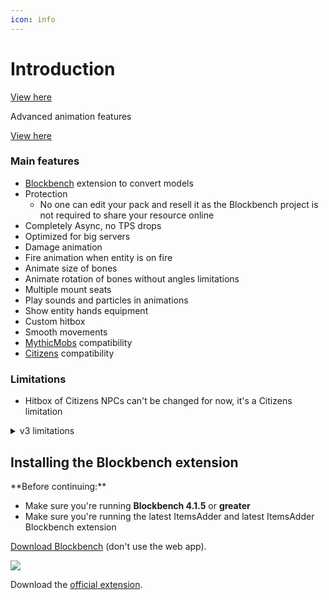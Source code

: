 ```yaml
---
icon: info
---
```


# Introduction


[View here](https://youtu.be/cQpIqExVpR0)

Advanced animation features


[View here](https://www.youtube.com/watch?v=CdcK4cSlBgg)


### Main features

* [Blockbench](https://www.blockbench.net/) extension to convert models
* Protection
  * No one can edit your pack and resell it as the Blockbench project is not required to share your resource online
* Completely Async, no TPS drops
* Optimized for big servers
* Damage animation
* Fire animation when entity is on fire
* Animate size of bones
* Animate rotation of bones without angles limitations
* Multiple mount seats
* Play sounds and particles in animations
* Show entity hands equipment
* Custom hitbox
* Smooth movements
* [MythicMobs](mythicmobs.md) compatibility
* [Citizens](citizens.md) compatibility

### Limitations

* Hitbox of Citizens NPCs can't be changed for now, it's a Citizens limitation &#x20;

<details>

<summary>v3 limitations</summary>

* Head bone rotation works only if the mob head is not too far from the center of the body
* Pressing SHIFT on flying mobs to move down works only on 1.15, 1.17 and 1.18 clients as 1.16 clients have this bug: [https://bugs.mojang.com/browse/MC-202202](https://bugs.mojang.com/browse/MC-202202) .\
  1.16 clients will see players flying if they press SHIFT while on a flying entity while they should still be riding the entity.
* This plugin uses multiple entities to create the animation. \
  Network delay can cause slight animation glitches. \
  It can cause a little lag on servers if you spawn too many entities around players and if your models have too many bones.\
  (NOTE: this plugin is highly optimized so you won't get lag if your server is not a potato)

</details>

## Installing the Blockbench extension


<Warning>
**Before continuing:**

* Make sure you're running **Blockbench 4.1.5** or **greater**
* Make sure you're running the latest ItemsAdder and latest ItemsAdder Blockbench extension
</Warning>


[Download Blockbench](https://www.blockbench.net/) (don't use the web app).

![](<../../../.gitbook/assets/image (131).png>)

Download the [official extension](https://github.com/LoneDev6/itemsadder-entity/releases/tag/1.2.6).

<img src="../../../.gitbook/assets/image (249).png" alt="" />
